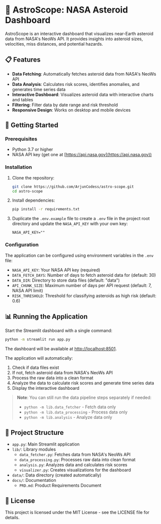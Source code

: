 # 🔭 AstroScope: NASA Asteroid Dashboard

AstroScope is an interactive dashboard that visualizes near-Earth asteroid data from NASA's NeoWs API. It provides insights into asteroid sizes, velocities, miss distances, and potential hazards.

## 📋 Features

- **Data Fetching**: Automatically fetches asteroid data from NASA's NeoWs API
- **Data Analysis**: Calculates risk scores, identifies anomalies, and generates time series data
- **Interactive Dashboard**: Visualizes asteroid data with interactive charts and tables
- **Filtering**: Filter data by date range and risk threshold
- **Responsive Design**: Works on desktop and mobile devices

## 🚀 Getting Started

### Prerequisites

- Python 3.7 or higher
- NASA API key (get one at [https://api.nasa.gov](https://api.nasa.gov))

### Installation

1. Clone the repository:
   ```bash
   git clone https://github.com/ArjunCodess/astro-scope.git
   cd astro-scope
   ```

2. Install dependencies:
   ```bash
   pip install -r requirements.txt
   ```

3. Duplicate the `.env.example` file to create a `.env` file in the project root directory and update the `NASA_API_KEY` with your own key:
   ```
   NASA_API_KEY=""
   ```

### Configuration

The application can be configured using environment variables in the `.env` file:

- `NASA_API_KEY`: Your NASA API key (required)
- `DATA_FETCH_DAYS`: Number of days to fetch asteroid data for (default: 30)
- `DATA_DIR`: Directory to store data files (default: "data")
- `API_CHUNK_SIZE`: Maximum number of days per API request (default: 7, NASA API limit)
- `RISK_THRESHOLD`: Threshold for classifying asteroids as high risk (default: 0.6)

## 📊 Running the Application

Start the Streamlit dashboard with a single command:

```bash
python -m streamlit run app.py
```

The dashboard will be available at [http://localhost:8501](http://localhost:8501).

The application will automatically:
1. Check if data files exist
2. If not, fetch asteroid data from NASA's NeoWs API
3. Process the raw data into a clean format
4. Analyze the data to calculate risk scores and generate time series data
5. Display the interactive dashboard

> **Note**: You can still run the data pipeline steps separately if needed:
> - `python -m lib.data_fetcher` - Fetch data only
> - `python -m lib.data_processing` - Process data only
> - `python -m lib.analysis` - Analyze data only

## 📁 Project Structure

- `app.py`: Main Streamlit application
- `lib/`: Library modules
  - `data_fetcher.py`: Fetches data from NASA's NeoWs API
  - `data_processing.py`: Processes raw data into clean format
  - `analysis.py`: Analyzes data and calculates risk scores
  - `visualizer.py`: Creates visualizations for the dashboard
- `data/`: Data directory (created automatically)
- `docs/`: Documentation
  - `PRD.md`: Product Requirements Document

## 📄 License

This project is licensed under the MIT License - see the LICENSE file for details.